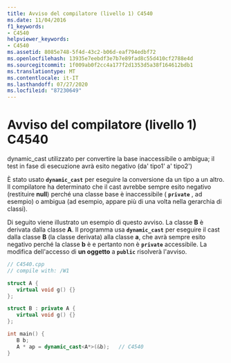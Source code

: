 ```yaml
---
title: Avviso del compilatore (livello 1) C4540
ms.date: 11/04/2016
f1_keywords:
- C4540
helpviewer_keywords:
- C4540
ms.assetid: 8085e748-5f4d-43c2-b06d-eaf794edbf72
ms.openlocfilehash: 13935e7eebdf3e7b7e89fad8c55d410cf2788e4d
ms.sourcegitcommit: 1f009ab0f2cc4a177f2d1353d5a38f164612bdb1
ms.translationtype: MT
ms.contentlocale: it-IT
ms.lasthandoff: 07/27/2020
ms.locfileid: "87230649"
---
```

# <a name="compiler-warning-level-1-c4540"></a>Avviso del compilatore (livello 1) C4540

dynamic_cast utilizzato per convertire la base inaccessibile o ambigua; il test in fase di esecuzione avrà esito negativo (da' tipo1' a' tipo2')

È stato usato **`dynamic_cast`** per eseguire la conversione da un tipo a un altro. Il compilatore ha determinato che il cast avrebbe sempre esito negativo (restituire **null**) perché una classe base è inaccessibile ( **`private`** , ad esempio) o ambigua (ad esempio, appare più di una volta nella gerarchia di classi).

Di seguito viene illustrato un esempio di questo avviso. La classe **B** è derivata dalla classe **A**. Il programma usa **`dynamic_cast`** per eseguire il cast dalla classe **B** (la classe derivata) alla classe **a**, che avrà sempre esito negativo perché la classe **b** è e pertanto non è **`private`** accessibile. La modifica dell'accesso di **un oggetto** a **`public`** risolverà l'avviso.

```cpp
// C4540.cpp
// compile with: /W1

struct A {
   virtual void g() {}
};

struct B : private A {
   virtual void g() {}
};

int main() {
   B b;
   A * ap = dynamic_cast<A*>(&b);   // C4540
}
```
